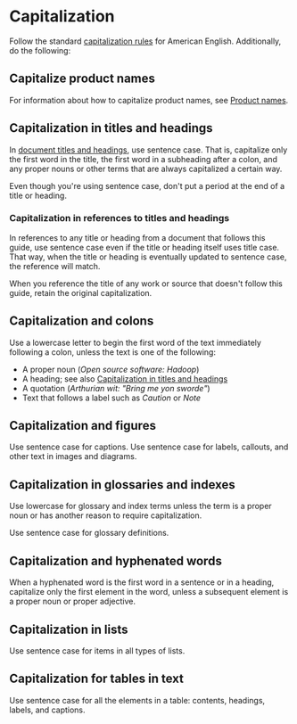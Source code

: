 
# Capitalization  

Follow the standard [capitalization rules](https://owl.purdue.edu/owl/general_writing/mechanics/help_with_capitals.html) for American English. Additionally,
do the following:

## Capitalize product names

For information about how to capitalize product names, see
[Product names](/style/product-names).

## Capitalization in titles and headings

In [document titles and headings](/style/headings), use sentence case. That is,
capitalize only the first word in the title, the first word in a subheading after a colon, and any
proper nouns or other terms that are always capitalized a certain way.

Even though you're using sentence case, don't put a period at the end of a title or
heading.

### Capitalization in references to titles and headings

In references to any title or heading from a document that follows this guide, use sentence case
even if the title or heading itself uses title case. That way, when the title or heading is
eventually updated to sentence case, the reference will match.

When you reference the title of any work or source that doesn't follow this guide, retain the
original capitalization.

## Capitalization and colons

Use a lowercase letter to begin the first word of the text immediately
following a colon, unless the text is one of the following:

* A proper noun (*Open source software: Hadoop*)
* A heading; see also [Capitalization in titles
  and headings](#capitalization-in-titles-and-headings)
* A quotation (*Arthurian wit: "Bring me yon sworde"*)
* Text that follows a label such as *Caution* or *Note*

## Capitalization and figures

Use sentence case for captions. Use sentence case for labels, callouts, and
other text in images and diagrams.

## Capitalization in glossaries and indexes

Use lowercase for glossary and index terms unless the term is a proper noun
or has another reason to require capitalization.

Use sentence case for glossary definitions.

## Capitalization and hyphenated words

When a hyphenated word is the first word in a sentence or in a heading,
capitalize only the first element in the word, unless a subsequent element is a
proper noun or proper adjective.

## Capitalization in lists

Use sentence case for items in all types of lists.

## Capitalization for tables in text

Use sentence case for all the elements in a table: contents, headings,
labels, and captions.



